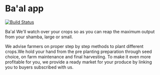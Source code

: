 # Ba'al app

[![Build Status](https://semaphoreci.com/api/v1/projects/c17580b4-2912-4330-b9eb-11a250f19b0a/602408/badge.svg)](https://semaphoreci.com/kn9ts/baalapp)

Ba'al
We'll watch over your crops so as you can reap the maximum output from your shamba, large or small.

We advise farmers on proper step by step methods to plant different crops.We hold your hand from the pre planting preparation through seed choice, on farm maintenance and final harvesting.
To make it even more profitable for you, we provide a ready market for your produce by linking you to buyers subscribed with us.